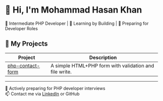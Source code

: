 # 👋 Hi, I'm Mohammad Hasan Khan

🔧 Intermediate PHP Developer | 🧠 Learning by Building | 🚀 Preparing for Developer Roles

## 🧩 My Projects

| Project | Description |
|--------|-------------|
| [php-contact-form](https://github.com/mohammadhasankhan/php-contact-form) | A simple HTML+PHP form with validation and file write. |

---
💼 Actively preparing for PHP developer interviews  
📫 Contact me via [LinkedIn](https://www.linkedin.com/in/mhk-hasan-khan/) or GitHub
